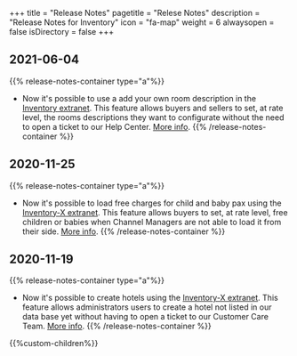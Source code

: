 +++
title = "Release Notes"
pagetitle = "Relese Notes"
description = "Release Notes for Inventory"
icon = "fa-map" 
weight = 6
alwaysopen = false
isDirectory = false
+++

## 2021-06-04
{{% release-notes-container type="a"%}}
- Now it's possible to use a add your own room description in the [Inventory extranet](https://inventory.xmltravelgate.com/). This feature allows buyers and sellers to set, at rate level, the rooms descriptions they want to configurate without the need to open a ticket to our Help Center. [More info](https://docs.travelgatex.com/inventory-x/extranet/load-product/setup/).
{{% /release-notes-container %}}

## 2020-11-25
{{% release-notes-container type="a"%}}
- Now it's possible to load free charges for child and baby pax using the [Inventory-X extranet](https://inventory.xmltravelgate.com/). This feature allows buyers to set, at rate level, free children or babies when Channel Managers are not able to load it from their side. [More info](https://knowledge.travelgatex.com/how-to-load-free-of-charge-child/baby-pax).
{{% /release-notes-container %}}

## 2020-11-19
{{% release-notes-container type="a"%}}
- Now it's possible to create hotels using the [Inventory-X extranet](https://inventory.xmltravelgate.com/). This feature allows administrators users to create a hotel not listed in our data base yet without having to open a ticket to our Customer Care Team. [More info](https://knowledge.travelgatex.com/how-to-create-a-hotel-in-our-db).
{{% /release-notes-container %}}


{{%custom-children%}}